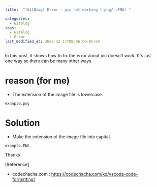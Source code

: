 ```yaml
---
title:  "[GitBlog] Error - pic not working (.png/ .PNG) "

categories:
  - Gitblog
tags:
  - Gitblog
  - Error
last_modified_at: 2022-12-17T08:06:00-05:00
---
```


In this post, it shows how to fix the error about pic doesn't work.
It's just one way so there can be many other ways.

# reason (for me)

 - The extension of the image file is lowercase. 

```
example.png
```

# Solution 

 - Make the extension of the image file into capital. 

```
example.PNG
```

Thanks

[Reference]
* codechacha.com : <https://codechacha.com/ko/vscode-code-formatting/>
